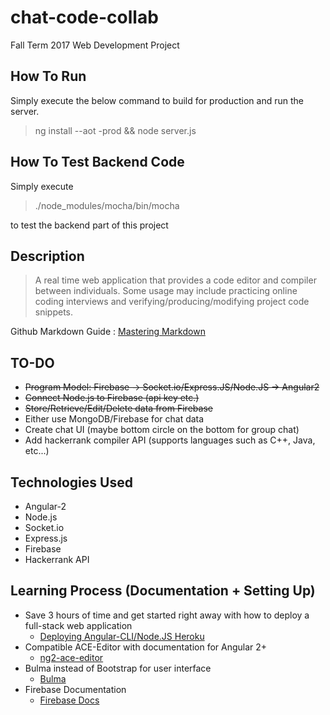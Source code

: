 # chat-code-collab
Fall Term 2017 Web Development Project

## How To Run
Simply execute the below command to build for production and run the server.
<blockquote>
ng install --aot -prod && node server.js
</blockquote>

## How To Test Backend Code
Simply execute <blockquote>./node_modules/mocha/bin/mocha</blockquote> to test the backend part of this project

## Description
<blockquote>
A real time web application that provides a code editor and compiler between individuals. Some usage may include practicing online coding interviews and verifying/producing/modifying project code snippets.
</blockquote>
 
Github Markdown Guide : [Mastering Markdown](https://guides.github.com/features/mastering-markdown/)

## TO-DO
* ~~Program Model: Firebase -> Socket.io/Express.JS/Node.JS -> Angular2~~
* ~~Connect Node.js to Firebase (api key etc.)~~
* ~~Store/Retrieve/Edit/Delete data from Firebase~~
* Either use MongoDB/Firebase for chat data
* Create chat UI (maybe bottom circle on the bottom for group chat)
* Add hackerrank compiler API (supports languages such as C++, Java, etc...)

## Technologies Used
* Angular-2
* Node.js
* Socket.io
* Express.js
* Firebase
* Hackerrank API

## Learning Process (Documentation + Setting Up)
* Save 3 hours of time and get started right away with how to deploy a full-stack web application
  * [Deploying Angular-CLI/Node.JS Heroku](https://medium.com/@ryanchenkie_40935/angular-cli-deployment-host-your-angular-2-app-on-heroku-3f266f13f352)
* Compatible ACE-Editor with documentation for Angular 2+
  * [ng2-ace-editor](https://github.com/fxmontigny/ng2-ace-editor)
* Bulma instead of Bootstrap for user interface
  * [Bulma](http://bulma.io/documentation/)
* Firebase Documentation
  * [Firebase Docs](https://firebase.google.com/docs/reference/)
